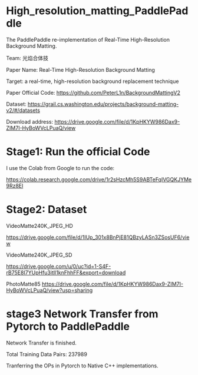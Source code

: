 # High_resolution_matting_PaddlePaddle

The PaddlePaddle re-implementation of Real-Time High-Resolution Background Matting.

Team: 光焰合体技


Paper Name: Real-Time High-Resolution Background Matting

Target: a real-time, high-resolution background replacement technique

Paper Official Code: https://github.com/PeterL1n/BackgroundMattingV2

Dataset: https://grail.cs.washington.edu/projects/background-matting-v2/#/datasets

Download address: https://drive.google.com/file/d/1KpHKYW986Dax9-ZIM7I-HyBoWVcLPuaQ/view


# Stage1: Run the official Code

I use the Colab from Google to run the code:

https://colab.research.google.com/drive/1r2sHzcMh5S9ABTeFqIVGQKJYMe9Rz8El


# Stage2: Dataset

VideoMatte240K_JPEG_HD

https://drive.google.com/file/d/1IUp_301x8BnPjE81QBzyLASn3ZSosUF6/view

VideoMatte240K_JPEG_SD

https://drive.google.com/u/0/uc?id=1-S4F-rB75E8I7YUpHfu3itIl1knFhhFF&export=download

PhotoMatte85
https://drive.google.com/file/d/1KpHKYW986Dax9-ZIM7I-HyBoWVcLPuaQ/view?usp=sharing

# stage3 Network Transfer from Pytorch to PaddlePaddle

Network Transfer is finished.

Total Training Data Pairs: 237989

Tranferring the OPs in Pytorch to Native C++ implementations.

